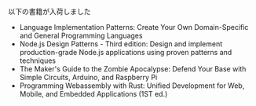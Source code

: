 以下の書籍が入荷しました

- Language Implementation Patterns: Create Your Own Domain-Specific and General Programming Languages
- Node.js Design Patterns - Third edition: Design and implement production-grade Node.js applications using proven patterns and techniques
- The Maker's Guide to the Zombie Apocalypse: Defend Your Base with Simple Circuits, Arduino, and Raspberry Pi
- Programming Webassembly with Rust: Unified Development for Web, Mobile, and Embedded Applications (1ST ed.)
